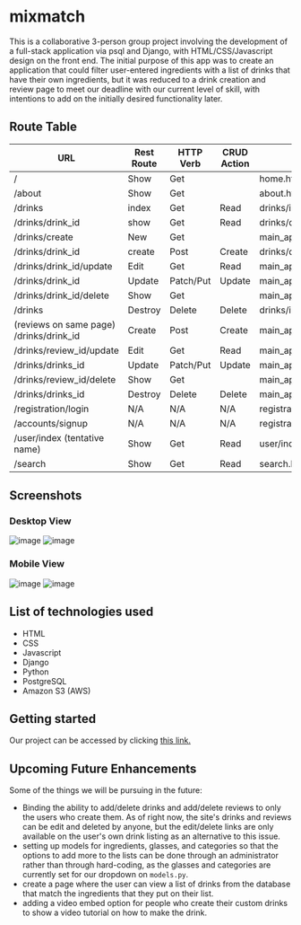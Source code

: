 # mixmatch

This is a collaborative 3-person group project involving the development of a full-stack application via psql and Django, with HTML/CSS/Javascript design on the front end. The initial purpose of this app was to create an application that could filter user-entered ingredients with a list of drinks that have their own ingredients, but it was reduced to a drink creation and review page to meet our deadline with our current level of skill, with intentions to add on the initially desired functionality later.

## Route Table
| URL                                     | Rest Route | HTTP Verb | CRUD Action | Views                        | Routes Tested | Created Yet |
|-----------------------------------------|------------|-----------|-------------|------------------------------|---------------|-------------|
| /                                       | Show       | Get       |             | home.html                    | **YES**       | **YES**     |
| /about                                  | Show       | Get       |             | about.html                   | **YES**       | **YES**     |
| /drinks                                 | index      | Get       | Read        | drinks/index.html            | **YES**       | **YES**     |
| /drinks/drink_id                        | show       | Get       | Read        | drinks/details.html          | **YES**       | **YES**     |
| /drinks/create                          | New        | Get       |             | main_app/drink_form.html     | **YES**       | **YES**     |
| /drinks/drink_id                        | create     | Post      | Create      | drinks/details.html          | **YES**       | **YES**     |
| /drinks/drink_id/update                 | Edit       | Get       | Read        | main_app/drink_form.html     | **YES**       | **YES**     |
| /drinks/drink_id                        | Update     | Patch/Put | Update      | main_app/details.html        | **YES**       | **YES**     |
| /drinks/drink_id/delete                 | Show       | Get       |             | main_app/drink_confirm_delete.html| **YES**  | **YES**     |
| /drinks                                 | Destroy    | Delete    | Delete      | drinks/index.html            | **YES**       | **YES**     |
| (reviews on same page) /drinks/drink_id | Create     | Post      | Create      | main_app/details.html        | **YES**       | **YES**     |
| /drinks/review_id/update                | Edit       | Get       | Read        | main_app/review_form.html    | **YES**       | **YES**     |
| /drinks/drinks_id                       | Update     | Patch/Put | Update      | main_app/details.html        | **YES**       | **YES**     |
| /drinks/review_id/delete                | Show       | Get       |             | main_app/review_confirm_delete.html|  **YES**| **YES**     |
| /drinks/drinks_id                       | Destroy    | Delete    | Delete      | main_app/details.html        | **YES**       | **YES**     |
| /registration/login                     | N/A        | N/A       | N/A         | registration/login.html      | **YES**       | **YES**     |
| /accounts/signup                        | N/A        | N/A       | N/A         | registration/signup.html     | **YES**       | **YES**     |
| /user/index (tentative name)            | Show       | Get       | Read        | user/index.html              | **YES**       | **YES**     |
| /search                                 | Show       | Get       | Read        | search.html                  | **YES**       | **YES**     |

## Screenshots
### Desktop View
![image](https://github.com/arkild/mixmatch/assets/141771685/c9487f6a-94ad-4c20-b15b-7cafa9e8377c)
![image](https://github.com/arkild/mixmatch/assets/141771685/a95b2e92-7fe3-487a-9d70-b7edf2b8faf6)

### Mobile View
![image](https://github.com/arkild/mixmatch/assets/141771685/65242f03-3c91-4a9e-b3ee-090ae9aba380)
![image](https://github.com/arkild/mixmatch/assets/141771685/1ff8f451-ce1c-4fc0-814f-74ee4d0a8d5d)



## List of technologies used
- HTML
- CSS
- Javascript
- Django
- Python
- PostgreSQL
- Amazon S3 (AWS)

## Getting started

Our project can be accessed by clicking [this link.](https://mixmatch-e776a4b93538.herokuapp.com/)

## Upcoming Future Enhancements

Some of the things we will be pursuing in the future:
- Binding the ability to add/delete drinks and add/delete reviews to only the users who create them. As of right now, the site's drinks and reviews can be edit and deleted by anyone, but the edit/delete links are only available on the user's own drink listing as an alternative to this issue.
- setting up models for ingredients, glasses, and categories so that the options to add more to the lists can be done through an administrator rather than through hard-coding, as the glasses and categories are currently set for our dropdown on `models.py`.
- create a page where the user can view a list of drinks from the database that match the ingredients that they put on their list.
- adding a video embed option for people who create their custom drinks to show a video tutorial on how to make the drink.
